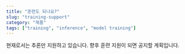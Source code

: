 ```yaml
---
title: "훈련도 되나요?"
slug: "training-support"
category: "제품"
tags: ["training", "inference", "model training"]
---
```

현재로서는 추론만 지원하고 있습니다. 향후 훈련 지원이 되면 공지할 계획입니다.
